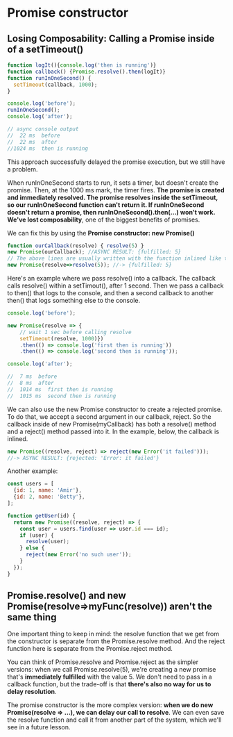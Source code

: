 # Promise constructor

## Losing Composability: Calling a Promise inside of a setTimeout()

```js
function logIt(){console.log('then is running')}
function callback() {Promise.resolve().then(logIt)}
function runInOneSecond() {
  setTimeout(callback, 1000);
}

console.log('before');
runInOneSecond();
console.log('after');

// async console output
//  22 ms  before
//  22 ms  after
//1024 ms  then is running
```

This approach successfully delayed the promise execution, but we still have a problem.

When runInOneSecond starts to run, it sets a timer, but doesn't create the promise. Then, at the 1000 ms mark, the timer fires. **The promise is created and immediately resolved. The promise resolves inside the setTimeout, so our runInOneSecond function can't return it. If runInOneSecond doesn't return a promise, then runInOneSecond().then(...) won't work. We've lost composability**, one of the biggest benefits of promises.

We can fix this by using the **Promise constructor: new Promise()**

```js
function ourCallback(resolve) { resolve(5) }
new Promise(ourCallback); //ASYNC RESULT: {fulfilled: 5}
// The above lines are usually written with the function inlined like this:
new Promise(resolve=>resolve(5)); //-> {fulfilled: 5}
```

Here's an example where we pass resolve() into a callback. The callback calls resolve() within a setTimout(), after 1 second. Then we pass a callback to then() that logs to the console, and then a second callback to another then() that logs something else to the console.

```js
console.log('before');

new Promise(resolve => {
    // wait 1 sec before calling resolve
    setTimeout(resolve, 1000)})
    .then(() => console.log('first then is running'))
    .then(() => console.log('second then is running')); 

console.log('after');

//  7 ms  before
//  8 ms  after
//  1014 ms  first then is running
//  1015 ms  second then is running
```

We can also use the new Promise constructor to create a rejected promise. To do that, we accept a second argument in our callback, reject. So the callback inside of new Promise(myCallback) has both a resolve() method and a reject() method passed into it. In the example, below, the callback is inlined.

```js
new Promise((resolve, reject) => reject(new Error('it failed')));
//-> ASYNC RESULT: {rejected: 'Error: it failed'}
```

Another example:

```js
const users = [
  {id: 1, name: 'Amir'},
  {id: 2, name: 'Betty'},
];

function getUser(id) {
  return new Promise((resolve, reject) => {
    const user = users.find(user => user.id === id);
    if (user) {
      resolve(user);
    } else {
      reject(new Error('no such user'));
    }
  });
}
```

## Promise.resolve() and new Promise(resolve=>myFunc(resolve)) aren't the same thing

One important thing to keep in mind: the resolve function that we get from the constructor is separate from the Promise.resolve method. And the reject function here is separate from the Promise.reject method.

You can think of Promise.resolve and Promise.reject as the simpler versions: when we call Promise.resolve(5), we're creating a new promise that's **immediately fulfilled** with the value 5. We don't need to pass in a callback function, but the trade-off is that **there's also no way for us to delay resolution**.

The promise constructor is the more complex version: **when we do new Promise(resolve => ...), we can delay our call to resolve**. We can even save the resolve function and call it from another part of the system, which we'll see in a future lesson.
